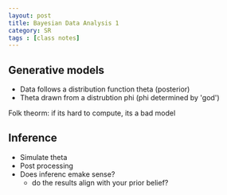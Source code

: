 ```yaml
---
layout: post
title: Bayesian Data Analysis 1
category: SR
tags : [class notes]
---
```


## Generative models
* Data follows a distribution function theta (posterior)
* Theta drawn from a distrubtion phi (phi determined by 'god')

Folk theorm: if its hard to compute, its a bad model

## Inference
* Simulate theta 
* Post processing
* Does inferenc emake sense? 
	* do the results align with your prior belief?


